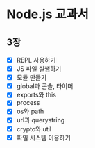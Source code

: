 # Node.js 교과서

## 3장
- [x] REPL 사용하기
- [x] JS 파일 실행하기
- [x] 모듈 만들기
- [x] global과 콘솔, 타이머
- [x] exports와 this
- [x] process
- [x] os와 path
- [x] url과 querystring
- [x] crypto와 util
- [x] 파일 시스템 이용하기